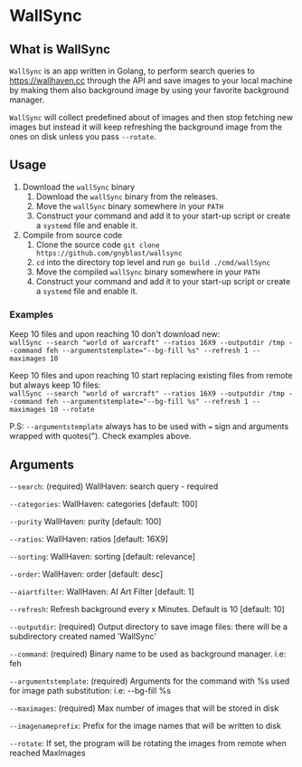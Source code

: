 # WallSync

## What is WallSync

`WallSync` is an app written in Golang, to perform search queries to <https://wallhaven.cc> through the API and save images to your local machine by making them also background image by using your favorite background manager.

`WallSync` will collect predefined about of images and then stop fetching new images but instead it will keep refreshing the background image from the ones on disk unless you pass `--rotate`.

## Usage

1. Download the `wallSync` binary
    1. Download the `wallSync` binary from the releases.
    2. Move the `wallSync` binary somewhere in your `PATH`
    3. Construct your command and add it to your start-up script or create a `systemd` file and enable it.
2. Compile from source code
    1. Clone the source code `git clone https://github.com/gnyblast/wallsync`
    2. `cd` into the directory top level and run `go build ./cmd/wallSync`
    3. Move the compiled `wallSync` binary somewhere in your `PATH`
    4. Construct your command and add it to your start-up script or create a `systemd` file and enable it.

### Examples

Keep 10 files and upon reaching 10 don't download new:\
`wallSync --search "world of warcraft" --ratios 16X9 --outputdir /tmp --command feh --argumentstemplate="--bg-fill %s" --refresh 1 --maximages 10`

Keep 10 files and upon reaching 10 start replacing existing files from remote but always keep 10 files:\
`wallSync --search "world of warcraft" --ratios 16X9 --outputdir /tmp --command feh --argumentstemplate="--bg-fill %s" --refresh 1 --maximages 10 --rotate`

P.S: `--argumentstemplate` always has to be used with `=` sign and arguments wrapped with quotes("). Check examples above.

## Arguments

`--search`: (required) WallHaven: search query - required

`--categories`: WallHaven: categories [default: 100]

`--purity` WallHaven: purity [default: 100]

`--ratios`: WallHaven: ratios [default: 16X9]

`--sorting`: WallHaven: sorting [default: relevance]

`--order`: WallHaven: order [default: desc]

`--aiartfilter`: WallHaven: AI Art Filter [default: 1]

`--refresh`: Refresh background every x Minutes. Default is 10 [default: 10]

`--outputdir`: (required) Output directory to save image files: there will be a subdirectory created named 'WallSync'

`--command`: (required) Binary name to be used as background manager. i.e: feh

`--argumentstemplate`: (required) Arguments for the command with %s used for image path substitution: i.e: --bg-fill %s

`--maximages`: (required) Max number of images that will be stored in disk

`--imagenameprefix`: Prefix for the image names that will be written to disk

`--rotate`: If set, the program will be rotating the images from remote when reached MaxImages
